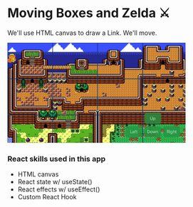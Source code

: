 # Moving Boxes and Zelda ⚔️

We'll use HTML canvas to draw a Link. We'll move.

<img width="400" src="https://github.com/moisestech/react-hooks-arcade/blob/master/src/components/Apps/MovingBoxesAndZelda/public/moving-boxes-zelda.gif">

### React skills used in this app

- HTML canvas
- React state w/ useState()
- React effects w/ useEffect()
- Custom React Hook
